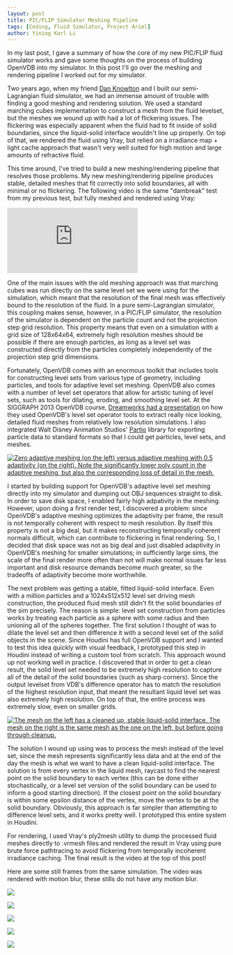 ```yaml
---
layout: post
title: PIC/FLIP Simulator Meshing Pipeline
tags: [Coding, Fluid Simulator, Project Ariel]
author: Yining Karl Li
---
```


In my last post, I gave a summary of how the core of my new PIC/FLIP fluid simulator works and gave some thoughts on the process of building OpenVDB into my simulator. In this post I'll go over the meshing and rendering pipeline I worked out for my simulator.

Two years ago, when my friend [Dan Knowlton](http://www.danknowlton.com/) and I built our semi-Lagrangian fluid simulator, we had an immense amount of trouble with finding a good meshing and rendering solution. We used a standard marching cubes implementation to construct a mesh from the fluid levelset, but the meshes we wound up with had a lot of flickering issues. The flickering was especially apparent when the fluid had to fit inside of solid boundaries, since the liquid-solid interface wouldn't line up properly. On top of that, we rendered the fluid using Vray, but relied on a irradiance map + light cache approach that wasn't very well suited for high motion and large amounts of refractive fluid.

This time around, I've tried to build a new meshing/rendering pipeline that resolves those problems. My new meshing/rendering pipeline produces stable, detailed meshes that fit correctly into solid boundaries, all with minimal or no flickering. The following video is the same "dambreak" test from my previous test, but fully meshed and rendered using Vray:

<div class='embed-container'><iframe src='https://player.vimeo.com/video/87050516' frameborder='0'>PIC/FLIP Simulator Dam Break Test- Final Render</iframe></div>

One of the main issues with the old meshing approach was that marching cubes was run directly on the same level set we were using for the simulation, which meant that the resolution of the final mesh was effectively bound to the resolution of the fluid. In a pure semi-Lagrangian simulator, this coupling makes sense, however, in a PIC/FLIP simulator, the resolution of the simulator is dependent on the particle count and not the projection step grid resolution. This property means that even on a simulation with a grid size of 128x64x64, extremely high resolution meshes should be possible if there are enough particles, as long as a level set was constructed directly from the particles completely independently of the projection step grid dimensions.

Fortunately, OpenVDB comes with an enormous toolkit that includes tools for constructing level sets from various type of geometry, including particles, and tools for adaptive level set meshing. OpenVDB also comes with a number of level set operators that allow for artistic tuning of level sets, such as tools for dilating, eroding, and smoothing level set. At the SIGGRAPH 2013 OpenVDB course, [Dreamworks had a presentation](http://www.openvdb.org/download/openvdb_dreamworks.pdf) on how they used OpenVDB's level set operator tools to extract really nice looking, detailed fluid meshes from relatively low resolution simulations. I also integrated Walt Disney Animation Studios' [Partio](http://www.disneyanimation.com/technology/partio.html) library for exporting particle data to standard formats so that I could get particles, level sets, and meshes.

[![Zero adaptive meshing (on the left) versus adaptive meshing with 0.5 adaptivity (on the right). Note the significantly lower poly count in the adaptive meshing, but also the corresponding loss of detail in the mesh.]({{site.url}}/content/images/2014/Feb/adaptivemeshing.png)]({{site.url}}/content/images/2014/Feb/adaptivemeshing.png)

I started by building support for OpenVDB's adaptive level set meshing directly into my simulator and dumping out OBJ sequences straight to disk. In order to save disk space, I enabled fairly high adpativity in the meshing. However, upon doing a first render test, I discovered a problem: since OpenVDB's adaptive meshing optimizes the adaptivity per frame, the result is not temporally coherent with respect to mesh resolution. By itself this property is not a big deal, but it makes reconstructing temporally coherent normals difficult, which can contribute to flickering in final rendering. So, I decided that disk space was not as big deal and just disabled adaptivity in OpenVDB's meshing for smaller simulations; in sufficiently large sims, the scale of the final render more often than not will make normal issues far less important and disk resource demands become much greater, so the tradeoffs of adaptivity become more worthwhile.

The next problem was getting a stable, fitted liquid-solid interface. Even with a million particles and a 1024x512x512 level set driving mesh construction, the produced fluid mesh still didn't fit the solid boundaries of the sim precisely. The reason is simple: level set construction from particles works by treating each particle as a sphere with some radius and then unioning all of the spheres together. The first solution I thought of was to dilate the level set and then difference it with a second level set of the solid objects in the scene. Since Houdini has full OpenVDB support and I wanted to test this idea quickly with visual feedback, I prototyped this step in Houdini instead of writing a custom tool from scratch. This approach wound up not working well in practice. I discovered that in order to get a clean result, the solid level set needed to be extremely high resolution to capture all of the detail of the solid boundaries (such as sharp corners). Since the output levelset from VDB's difference operator has to match the resolution of the highest resolution input, that meant the resultant liquid level set was also extremely high resolution. On top of that, the entire process was extremely slow, even on smaller grids.

[![The mesh on the left has a cleaned up, stable liquid-solid interface. The mesh on the right is the same mesh as the one on the left, but before going through cleanup.]({{site.url}}/content/images/2014/Feb/edgecleanup.png)]({{site.url}}/content/images/2014/Feb/edgecleanup.png)

The solution I wound up using was to process the mesh instead of the level set, since the mesh represents significantly less data and at the end of the day the mesh is what we want to have a clean liquid-solid interface. The solution is from every vertex in the liquid mesh, raycast to find the nearest point on the solid boundary to each vertex (this can be done either stochastically, or a level set version of the solid boundary can be used to inform a good starting direction). If the closest point on the solid boundary is within some epsilon distance of the vertex, move the vertex to be at the solid boundary. Obviously, this approach is far simpler than attempting to difference level sets, and it works pretty well. I prototyped this entire system in Houdini.

For rendering, I used Vray's ply2mesh utility to dump the processed fluid meshes directly to .vrmesh files and rendered the result in Vray using pure brute force pathtracing to avoid flickering from temporally incoherent irradiance caching. The final result is the video at the top of this post!

Here are some still frames from the same simulation. The video was rendered with motion blur, these stills do not have any motion blur.

[![]({{site.url}}/content/images/2014/Feb/dambreak.0105.png)]({{site.url}}/content/images/2014/Feb/dambreak.0105.png)

[![]({{site.url}}/content/images/2014/Feb/dambreak.0149.png)]({{site.url}}/content/images/2014/Feb/dambreak.0149.png)

[![]({{site.url}}/content/images/2014/Feb/dambreak.0200.png)]({{site.url}}/content/images/2014/Feb/dambreak.0200.png)

[![]({{site.url}}/content/images/2014/Feb/dambreak.0236.png)]({{site.url}}/content/images/2014/Feb/dambreak.0236.png)

[![]({{site.url}}/content/images/2014/Feb/dambreak.0440.png)]({{site.url}}/content/images/2014/Feb/dambreak.0440.png)
